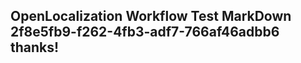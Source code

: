 <properties
ms.topic="hero-topic"
ms.test1="hero-topic"
ms.test2="test"/>

## OpenLocalization Workflow Test MarkDown 2f8e5fb9-f262-4fb3-adf7-766af46adbb6 thanks!
